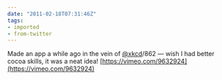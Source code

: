 ```yaml
---
date: "2011-02-18T07:31:46Z"
tags:
- imported
- from-twitter
---
```

Made an app a while ago in the vein of [@xkcd](https://twitter.com/xkcd)/862 — wish I had better cocoa skills, it was a neat idea\! [https://vimeo.com/9632924](https://vimeo.com/9632924)
